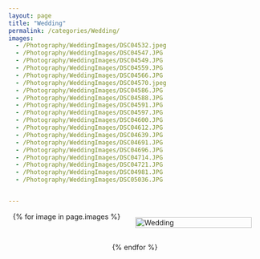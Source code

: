 ```yaml
---
layout: page
title: "Wedding"
permalink: /categories/Wedding/
images:
  - /Photography/WeddingImages/DSC04532.jpeg
  - /Photography/WeddingImages/DSC04547.JPG
  - /Photography/WeddingImages/DSC04549.JPG
  - /Photography/WeddingImages/DSC04559.JPG
  - /Photography/WeddingImages/DSC04566.JPG
  - /Photography/WeddingImages/DSC04570.jpeg
  - /Photography/WeddingImages/DSC04586.JPG
  - /Photography/WeddingImages/DSC04588.JPG
  - /Photography/WeddingImages/DSC04591.JPG
  - /Photography/WeddingImages/DSC04597.JPG
  - /Photography/WeddingImages/DSC04600.JPG
  - /Photography/WeddingImages/DSC04612.JPG
  - /Photography/WeddingImages/DSC04639.JPG
  - /Photography/WeddingImages/DSC04691.JPG
  - /Photography/WeddingImages/DSC04696.JPG
  - /Photography/WeddingImages/DSC04714.JPG
  - /Photography/WeddingImages/DSC04721.JPG
  - /Photography/WeddingImages/DSC04981.JPG
  - /Photography/WeddingImages/DSC05036.JPG


---
```


<div class="category-images">
    {% for image in page.images %}
        <div class="category">
            <a href="{{ image }}" >
                <img src="{{ image }}" alt="Wedding">
            </a>
        </div>
    {% endfor %}
</div>

<style>
  .category-images {
  display: flex;
  flex-wrap: wrap;
  gap: 20px;
  justify-content: center; /* Center the categories */
}

.category {
  position: relative;
  overflow: hidden;
  flex: 1 1 calc(50% - 20px); /* Increased size to 50% width */
  max-width: calc(50% - 20px); /* Ensure it scales up to a larger size */
  box-sizing: border-box;
  margin: 10px;
  transition: transform 0.3s;
}

@media (max-width: 768px) {
  .category {
    flex: 1 1 calc(80% - 20px); /* Full width on smaller screens */
    max-width: calc(80% - 20px);
  }
}

.category:hover {
  transform: scale(1.05);
}

.category img {
  width: 100%;
  height: auto;
  display: block;
  transition: transform 0.3s;
}

.category:hover img {
  transform: scale(1.1);
}

.category h2 {
  position: absolute;
  top: 50%;
  left: 50%;
  transform: translate(-50%, -50%);
  color: white;
  background-color: rgba(0, 0, 0, 0.5);
  padding: 10px;
  margin: 0;
  text-align: center;
  font-size: 1.5em;
  width: 100%;
  box-sizing: border-box;
  transition: background-color 0.3s;
}

.category:hover h2 {
  background-color: rgba(0, 0, 0, 0.7);
}

</style>